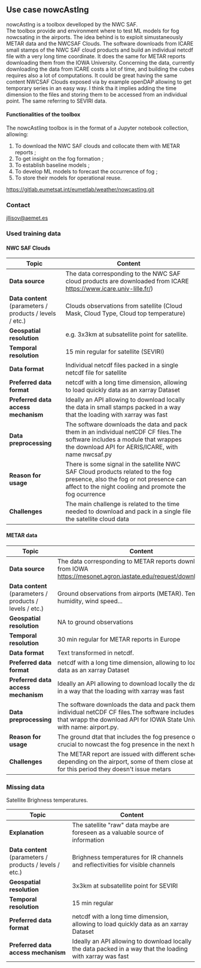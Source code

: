 ## Use case nowcAstIng

nowcAstIng is a toolbox develloped by the NWC SAF.  
The toolbox provide and environment where to test ML models for fog nowcsating in the airports. The idea behind is to exploit simustaneously METAR data and the NWCSAF Clouds. The software downloads from ICARE small stamps of the NWC SAF cloud products and build an individual netcdf file with a very long time coordinate. It does the same for METAR reports downloading them from the IOWA University. 
Concerning the data, currently downloading the data from ICARE costs a lot of time, and building the cubes requires also a lot of computations. 
It could be great having the same content NWCSAF Clouds exposed via by example openDAP allowing to get temporary series in an easy way. I think tha it implies adding the time dimension to the files and storing them to be accessed from an individual point. The same referring to SEVIRI data.
#### Functionalities of the toolbox
The nowcAstIing toolbox is in the format of a Jupyter notebook collection, allowing:
1. To download the NWC SAF clouds and collocate them with METAR reports ;
2. To get insight on the fog formation ;
3. To establish baseline models ;
4. To develop ML models to forecast the occurrence of fog ;
5. To store their models for operational reuse.

https://gitlab.eumetsat.int/eumetlab/weather/nowcasting.git


### Contact
jllisov@aemet.es

### Used training data

#### NWC SAF Clouds

| Topic | Content |
|-------|---------|
| **Data source** | The data corresponding to the NWC SAF cloud products  are downloaded from ICARE https://www.icare.univ-lille.fr/)
| **Data content** <br> (parameters / products / levels / etc.) | Clouds observations from satellite (Cloud Mask, Cloud Type, Cloud top temperature) |
| **Geospatial resolution**| e.g. 3x3km at subsatellite point for satellite. |
| **Temporal resolution**| 15 min regular for satellite (SEVIRI)|
| **Data format**| Individual netcdf files packed in a single netcdf file for satellite  |
| **Preferred data format** | netcdf with a long time dimension, allowing to load quickly data as an xarray Dataset  |
| **Preferred data access mechanism** | Ideally an API allowing to download locally the data in small stamps packed in a way that the loading with xarray was fast|
| **Data preprocessing** |The software downloads the data and pack them in an individual netCDF CF files.The software includes a module that wrappes the download API for AERIS/ICARE, with name nwcsaf.py  ||
| **Reason for usage** | There is some signal in the satellite NWC SAF Cloud products related to the fog presence, also the fog or not presence can affect to the night cooling and promote the fog ocurrence|
| **Challenges** | The main challenge is related to the time needed to download and pack in a single file the satellite cloud data|


#### METAR data


| Topic | Content |
|-------|---------|
| **Data source** | The data corresponding to METAR reports downloaded from IOWA https://mesonet.agron.iastate.edu/request/download.phtml. 
| **Data content** <br> (parameters / products / levels / etc.) | Ground observations from airports (METAR). Temperature, humidity, wind speed...|
| **Geospatial resolution**| NA to ground observations |
| **Temporal resolution**| 30 min regular for METAR reports in Europe |
| **Data format**| Text transformed in netcdf.  |
| **Preferred data format** | netcdf with a long time dimension, allowing to load quickly data as an xarray Dataset  |
| **Preferred data access mechanism** | Ideally an API allowing to download locally the data packed in a way that the loading with xarray was fast|
| **Data preprocessing** |The software downloads the data and pack them in an individual netCDF CF files.The software includes a module that wrapp the download API for IOWA State University, with name: airport.py. ||
| **Reason for usage** | The ground dtat that includes the fog presence or not are crucial to nowcast the fog presence in the next hours|
| **Challenges** | The METAR report are issued with different schedules depending on the airport, some of them close at night and for this period they doesn't issue metars|

### Missing data

Satellite Brighness temperatures. 

| Topic | Content |
|-------|---------|
| **Explanation** | The satellite "raw" data maybe are foreseen as a valuable source of information| 
| **Data content** <br> (parameters / products / levels / etc.) | Brighness temperatures for IR channels and reflectivities for visible channels |
| **Geospatial resolution**| 3x3km at subsatellite point for SEVIRI |
| **Temporal resolution**| 15 min regular|
| **Preferred data format** | netcdf with a long time dimension, allowing to load quickly data as an xarray Dataset  |
| **Preferred data access mechanism** | Ideally an API allowing to download locally the data packed in a way that the loading with xarray was fast|

